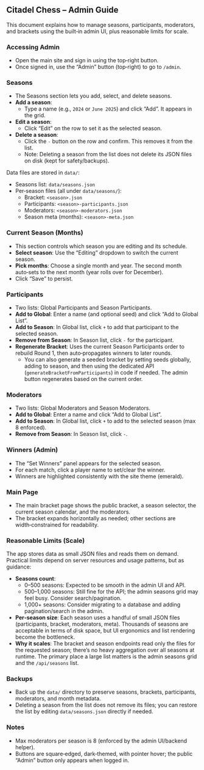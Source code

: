 ## Citadel Chess – Admin Guide

This document explains how to manage seasons, participants, moderators, and brackets using the built‑in admin UI, plus reasonable limits for scale.

### Accessing Admin
- Open the main site and sign in using the top‑right button.
- Once signed in, use the “Admin” button (top‑right) to go to `/admin`.

### Seasons
- The Seasons section lets you add, select, and delete seasons.
- **Add a season**:
  - Type a name (e.g., `2024` or `June 2025`) and click “Add”. It appears in the grid.
- **Edit a season**:
  - Click “Edit” on the row to set it as the selected season.
- **Delete a season**:
  - Click the `-` button on the row and confirm. This removes it from the list.
  - Note: Deleting a season from the list does not delete its JSON files on disk (kept for safety/backups).

Data files are stored in `data/`:
- Seasons list: `data/seasons.json`
- Per‑season files (all under `data/seasons/`):
  - Bracket: `<season>.json`
  - Participants: `<season>-participants.json`
  - Moderators: `<season>-moderators.json`
  - Season meta (months): `<season>-meta.json`

### Current Season (Months)
- This section controls which season you are editing and its schedule.
- **Select season**: Use the “Editing” dropdown to switch the current season.
- **Pick months**: Choose a single month and year. The second month auto‑sets to the next month (year rolls over for December).
- Click “Save” to persist.

### Participants
- Two lists: Global Participants and Season Participants.
- **Add to Global**: Enter a name (and optional seed) and click “Add to Global List”.
- **Add to Season**: In Global list, click `+` to add that participant to the selected season.
- **Remove from Season**: In Season list, click `-` for the participant.
- **Regenerate Bracket**: Uses the current Season Participants order to rebuild Round 1, then auto‑propagates winners to later rounds.
  - You can also generate a seeded bracket by setting seeds globally, adding to season, and then using the dedicated API (`generateBracketFromParticipants`) in code if needed. The admin button regenerates based on the current order.

### Moderators
- Two lists: Global Moderators and Season Moderators.
- **Add to Global**: Enter a name and click “Add to Global List”.
- **Add to Season**: In Global list, click `+` to add to the selected season (max 8 enforced).
- **Remove from Season**: In Season list, click `-`.

### Winners (Admin)
- The “Set Winners” panel appears for the selected season.
- For each match, click a player name to set/clear the winner.
- Winners are highlighted consistently with the site theme (emerald).

### Main Page
- The main bracket page shows the public bracket, a season selector, the current season calendar, and the moderators.
- The bracket expands horizontally as needed; other sections are width‑constrained for readability.

### Reasonable Limits (Scale)
The app stores data as small JSON files and reads them on demand. Practical limits depend on server resources and usage patterns, but as guidance:
- **Seasons count**:
  - 0–500 seasons: Expected to be smooth in the admin UI and API.
  - 500–1,000 seasons: Still fine for the API; the admin seasons grid may feel busy. Consider search/pagination.
  - 1,000+ seasons: Consider migrating to a database and adding pagination/search in the admin.
- **Per‑season size**: Each season uses a handful of small JSON files (participants, bracket, moderators, meta). Thousands of seasons are acceptable in terms of disk space, but UI ergonomics and list rendering become the bottleneck.
- **Why it scales**: The bracket and season endpoints read only the files for the requested season; there’s no heavy aggregation over all seasons at runtime. The primary place a large list matters is the admin seasons grid and the `/api/seasons` list.

### Backups
- Back up the `data/` directory to preserve seasons, brackets, participants, moderators, and month metadata.
- Deleting a season from the list does not remove its files; you can restore the list by editing `data/seasons.json` directly if needed.

### Notes
- Max moderators per season is 8 (enforced by the admin UI/backend helper).
- Buttons are square‑edged, dark‑themed, with pointer hover; the public “Admin” button only appears when logged in.


